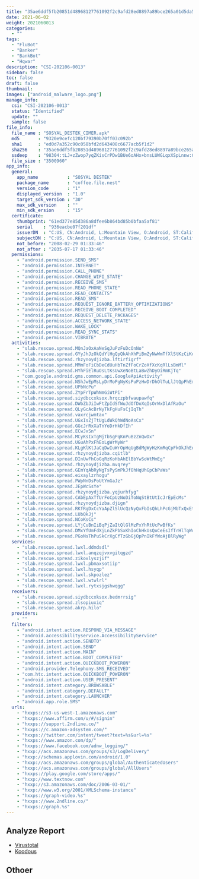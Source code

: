 ```yaml
---
title: "35ae6ddf5fb20851d48968127761092f2c9afd28ed8897a89bce265a01d5da58"
date: 2021-06-02
weight: 2021060013
categories:
  - ""
tags:
  - "FluBot"
  - "Banker"
  - "BankBot"
  - "Hqwar"
description: "CSI-202106-0013"
sidebar: false
toc: false
draft: false
thumbnail: 
images: ["android_malware_logo.png"]
manage_info:
  csi: "CSI-202106-0013"
  status: "Identified"
  update: ""
  sample: false
file_info:
  file_name : "SOSYAL_DESTEK_CIMER.apk"
  md5       : "9320e9cefc120bf79390b70ff03c092b"
  sha1	    : "ed0d7a352c90c058bfd2d643408c6677acb5f1d2"
  sha256    : "35ae6ddf5fb20851d48968127761092f2c9afd28ed8897a89bce265a01d5da58"
  ssdeep    : "98304:tLJ+zZwop7yqZKisCrPDw1BUe6oAHx+bnsLUWGLqxXSpLnnw:GV77yqZKisCbT3oC8IiK"
  file_size : "3500960"
app_info:
  general:
    app_name           : "SOSYAL DESTEK"
    package_name       : "coffee.file.nest"
    version_code       : "1"
    displayed_version  : "1.0"
    target_sdk_version : "30"
    max_sdk_version    : ""
    min_sdk_ersion     : "15"
  certificate:
    thumbprint: "61ed377e85d386a8dfee6b864bd85b0bfaa5af81"
    serial    : "936eacbe07f201df"
    issuerDN  : "C:US, CN:Android, L:Mountain View, O:Android, ST:California, OU:Android, email:android@android.com"
    subjectDN : "C:US, CN:Android, L:Mountain View, O:Android, ST:California, OU:Android, email:android@android.com"
    not_before: "2008-02-29 01:33:46"
    not_after : "2035-07-17 01:33:46"
  permissions:
    - "android.permission.SEND_SMS"
    - "android.permission.INTERNET"
    - "android.permission.CALL_PHONE"
    - "android.permission.CHANGE_WIFI_STATE"
    - "android.permission.RECEIVE_SMS"
    - "android.permission.READ_PHONE_STATE"
    - "android.permission.READ_CONTACTS"
    - "android.permission.READ_SMS"
    - "android.permission.REQUEST_IGNORE_BATTERY_OPTIMIZATIONS"
    - "android.permission.RECEIVE_BOOT_COMPLETED"
    - "android.permission.REQUEST_DELETE_PACKAGES"
    - "android.permission.ACCESS_NETWORK_STATE"
    - "android.permission.WAKE_LOCK"
    - "android.permission.READ_SYNC_STATS"
    - "android.permission.VIBRATE"
  activities:
    - "slab.rescue.spread.MQnJaOxAaNeSqJuPzFuDcOnNo"
    - "slab.rescue.spread.GYyJhJzOkQdYlHgQpQkAhXhPiBmZyNwWmTfXlStKzCiKqBoEyYjXe"
    - "slab.rescue.spread.rhzynoydjizba.lftirfigrf"
    - "slab.rescue.spread.MMmFoFiCbDeCdUuHbTnZfFoCrZoXfXcKqRlLsBmMl"
    - "slab.rescue.spread.HYhFiElRuOsLtKsUwXeNoBtLaBwZhDyOiRmKjTq"
    - "com.google.android.gms.common.api.GoogleApiActivity"
    - "slab.rescue.spread.NShJwEpMsLyDrMoPgNyKsPuPzHwDrDhOlTuLlJtQpPhEm"
    - "slab.rescue.spread.UPbNcPu"
    - "slab.rescue.spread.ZYpFrTpWhNmGiWtPi"
    - "slab.rescue.spread.siydbccxksox.hrqczpbfwaupawfq"
    - "slab.rescue.spread.DWbZbJiIwFtZpIdSfWuJdOfDoXqIsOrWxDlAfRaOu"
    - "slab.rescue.spread.QLyGcAcBrNyTkFgHuFsCjIqTh"
    - "slab.rescue.spread.vaxrcjwmtax"
    - "slab.rescue.spread.UGxIsZjTtUgLdWkQhWdNoAsCx"
    - "slab.rescue.spread.GGcJrRxXaTnYoDrHkDfIh"
    - "slab.rescue.spread.ECwJxSn"
    - "slab.rescue.spread.MCyKsIxTgMjTbSgPqKnPuBzZnQwDx"
    - "slab.rescue.spread.UGuAhPxFhEoLgWrMyWr"
    - "slab.rescue.spread.KLgKlKtJaCqDwIuWrOpHqUgBdMgWyHzKmRqCpFkOkJhEqEhDr"
    - "slab.rescue.spread.rhzynoydjizba.cqitlb"
    - "slab.rescue.spread.DInUwFhCoGqRzKoHbAhElBbYwSoWtMmEg"
    - "slab.rescue.spread.rhzynoydjizba.mvqrey"
    - "slab.rescue.spread.GEmYqAbRyNgTsPySmPkJfOhHqUhGpCbPaWs"
    - "slab.rescue.spread.eixaylzrhogu"
    - "slab.rescue.spread.PWpNnDsPoUtYmGaJz"
    - "slab.rescue.spread.JEpWcSsYe"
    - "slab.rescue.spread.rhzynoydjizba.yqjurhfyg"
    - "slab.rescue.spread.CAbEpAxTfUrFoCpUzNoDiToNqStBtUtIcJrEpEcMs"
    - "slab.rescue.spread.rhzynoydjizba.djign"
    - "slab.rescue.spread.RKfRgDxCcYaApZlSlUcQzNyQxFbIsQhLhPcGjMbTxQxEtAbFfIzMfWi"
    - "slab.rescue.spread.LUbQkJj"
    - "slab.rescue.spread.NCoKsCs"
    - "slab.rescue.spread.LYjCuBnIiBqPjZaItQlGlMzPxYhRtUcPwBfKs"
    - "slab.rescue.spread.DMxYfUmFdXjLnZkPbSxKhIoChHkUsQoCeEsIfTrHlTqWu"
    - "slab.rescue.spread.PGoNsThPuSkCrXgCfTzGbGjOpPnIkFfWoAjBlRyWg"
  services:
    - "slab.rescue.spread.lwxl.ddmdsdl"
    - "slab.rescue.spread.lwxl.anqzqjvxvgitqgzd"
    - "slab.rescue.spread.zikoxlyszjif"
    - "slab.rescue.spread.lwxl.pbmaxsotiip"
    - "slab.rescue.spread.lwxl.hsyqp"
    - "slab.rescue.spread.lwxl.skpozlez"
    - "slab.rescue.spread.lwxl.wtwlrl"
    - "slab.rescue.spread.lwxl.rytxsjgshwqgg"
  receivers:
    - "slab.rescue.spread.siydbccxksox.bedmrrsig"
    - "slab.rescue.spread.zlsopiuxiq"
    - "slab.rescue.spread.akrp.hilo"
  providers:
    - ""
  filters:
    - "android.intent.action.RESPOND_VIA_MESSAGE"
    - "android.accessibilityservice.AccessibilityService"
    - "android.intent.action.SENDTO"
    - "android.intent.action.SEND"
    - "android.intent.action.MAIN"
    - "android.intent.action.BOOT_COMPLETED"
    - "android.intent.action.QUICKBOOT_POWERON"
    - "android.provider.Telephony.SMS_RECEIVED"
    - "com.htc.intent.action.QUICKBOOT_POWERON"
    - "android.intent.action.USER_PRESENT"
    - "android.intent.category.BROWSABLE"
    - "android.intent.category.DEFAULT"
    - "android.intent.category.LAUNCHER"
    - "android.app.role.SMS"
  urls:
    - "hxxps://s3-us-west-1.amazonaws.com"
    - "hxxps://www.affirm.com/u/#/signin"
    - "hxxps://support.2ndline.co/"
    - "hxxps://c.amazon-adsystem.com/"
    - "hxxps://twitter.com/intent/tweet?text=%s&url=%s"
    - "hxxps://www.amazon.com/dp/"
    - "hxxps://www.facebook.com/adnw_logging/"
    - "hxxp://acs.amazonaws.com/groups/s3/LogDelivery"
    - "hxxp://schemas.applovin.com/android/1.0"
    - "hxxp://acs.amazonaws.com/groups/global/AuthenticatedUsers"
    - "hxxp://acs.amazonaws.com/groups/global/AllUsers"
    - "hxxps://play.google.com/store/apps/"
    - "hxxp://www.textnow.com"
    - "hxxp://s3.amazonaws.com/doc/2006-03-01/"
    - "hxxp://www.w3.org/2001/XMLSchema-instance"
    - "hxxps://graph-video.%s"
    - "hxxps://www.2ndline.co/"
    - "hxxps://graph.%s"
---
```


## Analyze Report

- [Virustotal](https://www.virustotal.com/gui/file/35ae6ddf5fb20851d48968127761092f2c9afd28ed8897a89bce265a01d5da58)
- [Koodous](https://koodous.com/apks/35ae6ddf5fb20851d48968127761092f2c9afd28ed8897a89bce265a01d5da58)

## Othoer
